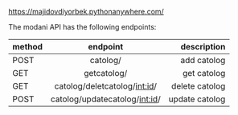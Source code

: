 <https://majidovdiyorbek.pythonanywhere.com/>

The modani API has the following endpoints:

|method   |endpoint   |description   |
| ------------- |:-------------:| -----:|
|POST   |catolog/   |add catolog  |
|GET   |getcatolog/   |get catolog  |
|GET   |catolog/deletcatolog/<int:id>/  |delete catolog   |
|POST   |catolog/updatecatolog/<int:id>/   |update catolog   |

